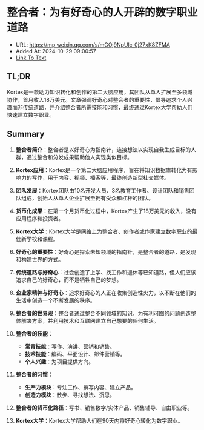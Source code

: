 # 整合者：为有好奇心的人开辟的数字职业道路
- URL: https://mp.weixin.qq.com/s/mGOj9NpUlc_0j27xK8ZFMA
- Added At: 2024-10-29 09:00:57
- [Link To Text](2024-10-29-整合者：为有好奇心的人开辟的数字职业道路_raw.md)

## TL;DR
Kortex是一款助力知识转化和创作的第二大脑应用，其团队从单人扩展至多领域协作，首月收入18万美元。文章强调好奇心对整合者的重要性，倡导追求个人兴趣而非传统道路，并介绍整合者所需技能和习惯，最终通过Kortex大学帮助人们快速建立数字职业。

## Summary
1. **整合者简介**：整合者是以好奇心为指南针，连接想法以实现自我生成目标的人群，通过整合和分发成果帮助他人实现类似目标。

2. **Kortex应用**：Kortex是一个第二大脑应用程序，旨在将知识数据库转化为有影响力的写作，用于内容、视频、播客等，最终创造新型社交媒体。

3. **团队发展**：Kortex团队由10名开发人员、3名教育工作者、设计团队和销售团队组成，创始人从单人企业扩展至拥有受众和杠杆的团队。

4. **货币化成果**：在第一个月货币化过程中，Kortex产生了18万美元的收入，没有应用程序和投资者。

5. **Kortex大学**：Kortex大学是网络上为整合者、创作者或作家建立数字职业的最佳新学校和课程。

6. **好奇心的重要性**：好奇心是探索未知领域的指南针，是整合者的道路，是发现和构建世界的方式。

7. **传统道路与好奇心**：社会创造了上学、找工作和退休等已知道路，但人们应该追求自己的好奇心，而不是牺牲自己的梦想。

8. **企业家精神与好奇心**：追求好奇心的人正在收集创造性火力，以不断在他们的生活中创造一个不断发展的秩序。

9. **整合者的世界观**：整合者通过整合不同领域的知识，为有利可图的问题创造整体解决方案，并利用技术和互联网建立自己想要的任何生活。

10. **整合者的技能**：
    - **常青技能**：写作、演讲、营销和销售。
    - **技术技能**：编码、平面设计、邮件营销等。
    - **个人兴趣**：为项目提供方向。

11. **整合者的习惯**：
    - **生产力模块**：专注工作、撰写内容、建立产品。
    - **创造力模块**：散步、寻找想法、沉思。

12. **整合者的货币化路径**：写书、销售数字/实体产品、销售辅导、自由职业等。

13. **Kortex大学**：Kortex大学帮助人们在90天内将好奇心转化为数字职业。
